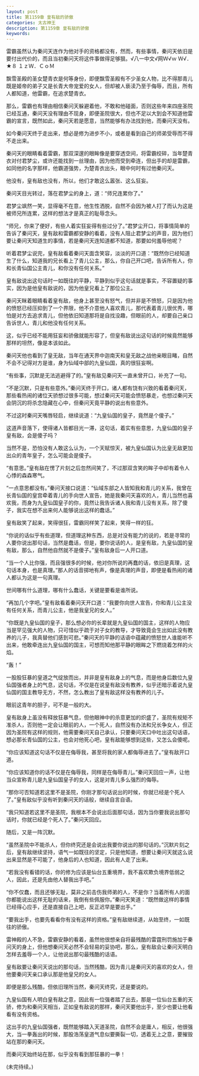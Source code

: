 ```yaml
---
layout: post
title: 第1159章 皇有敌的骄傲
categories: 太古神王
description: 第1159章 皇有敌的骄傲
keywords:
---
```


雷霸虽然认为秦问天连作为他对手的资格都没有，然而，有些事情，秦问天依旧是要付出代价的，而且当初秦问天将这件事做得足够狠。√八一中文√网Ｗ√ｗ Ｗ√．★８ １ｚＷ．ＣｏＭ

飘雪圣殿的圣女楚青衣是何等身份，即便飘雪圣殿有不少圣女人物，比不得那青儿既是姬帝的弟子又是长青大帝宠爱的女人，但却被人亵渎乃至于侮辱，而且，所有人都知道，他雷霸，在追求楚青衣。

那么，雷霸也有理由相信秦问天躲避着他，不敢和他碰面，否则这些年来四座圣院已经互通，秦问天没有理由不现身，即便圣院很大，但也不足以大到会不知道他雷霸的宣言，既然如此，秦问天若是愿意，当然能够有办法找到他，而秦问天没有。

如今秦问天终于走出来，想必是修为进步不小，或者是看到自己的师弟受辱而不得不走出来。

秦问天的眼睛看着雷霸，那双深邃的眼眸像是要穿透空间，将雷霸绞碎，当年楚青衣对付君梦尘，或许还能找到一丝理由，因为他而受到牵连，但出手的却是雷霸，如同他的名字那样，他霸道强势，为楚青衣出头，眼中何时有过他秦问天。

他没有，皇有敌也没有，所以，他们才敢这么嚣张、这么狂妄。

秦问天目光转过，落在君梦尘的身上，道：“师兄连累你了。”

君梦尘飒然一笑，显得毫不在意，他生性洒脱，自然不会因为被人打了而认为这是被师兄所连累，这样的想法才是真正的耻辱念头。

“师兄，你来了便好，有些人着实狂妄得有些过分了。”君梦尘开口，将事情简单的告诉了秦问天，皇有敌和雷霸都安静的看着，没有人阻止君梦尘的声音，因为他们要让秦问天知道生的事情，若是秦问天连知道都不知道，那要如何羞辱他呢？

听着君梦尘说完，皇有敌看着秦问天面含笑容，淡淡的开口道：“既然你已经知道生了什么，知道我的兄长看上了青儿公主，那么，你自己开口吧，告诉所有人，你和长青仙国公主青儿，和你没有任何关系。”

皇有敌说出这句话时一如既往的平静，平静到似乎这句话就是事实，不容置疑的事实，因为是他皇有敌说的，因为他皇兄看上了那位公主。

秦问天眯着眼睛看着皇有敌，他身上甚至没有怒气，但并非是不愤怒，只是因为他的愤怒已经压抑到了一个界限，他不介意他人喜欢青儿，那代表着青儿很优秀，哪怕是对方去追求青儿，但他依旧知道那将是自找没趣，但眼前的人，却要自己亲口告诉世人，青儿和他没有任何关系。

这，似乎已经不能用狂妄和骄傲就能形容了，但皇有敌说出这句话的时候竟然能够那样的坦然，像是本该如此。

秦问天他也看到了皇无敌，当年在通天界中迦南天和皇无敌之战他亲眼目睹，自然不会不记得对方是谁，身为仙域中部的九皇仙国，真的很狂妄啊。

“有些事，沉默是无法逃避得了的。”皇有敌见秦问天一直未曾开口，补充了一句。

“不是沉默，只是有些意外。”秦问天终于开口，诸人都有饶有兴致的看着秦问天，那些看热闹的诸位天骄想过很多可能，想过秦问天可能会愤怒暴走，也想过秦问天会阴沉的将杀念隐藏在心中，但秦问天竟平静的说出有些意外。

不过这时秦问天嘴唇轻启，继续说道：“九皇仙国的皇子，竟然是个傻子。”

这道声音落下，使得诸人皆都目光一滞，这句话，着实有些意思，九皇仙国的皇子皇有敌，会是傻子吗？

当然不是，恐怕没有人敢这么认为，一个天赋惊天，被九皇仙国认为比皇无敌更加出众的青年皇子，怎么可能会是傻子。

“有意思。”皇有敌在愣了片刻之后忽然间笑了，不过那双含笑的眸子中却有着令人心悸的森森寒气。

“一点意思都没有。”秦问天接口说道：“仙域东部之人皆知我和青儿的关系，我曾在长青仙国的皇宫牵着青儿的手向世人宣告，她是我秦问天喜欢的人，青儿当然也喜欢我，而身为九皇仙国皇子的你，竟然让我告诉诸人我和青儿没有关系，除了傻子，我实在想不出来何人能够说出这样的蠢话。”

皇有敌笑了起来，笑得很狂，雷霸同样笑了起来，笑得一样的狂。

“你说的话似乎有些道理，但道理这种东西，总是对没有能力的说的，若是寻常的人要你说出那句话，当然是蠢话，但是，要你说话的人，是皇有敌，九皇仙国的皇有敌，那么，自然他自然就不是傻子。”皇有敌身后一人开口道。

“当一个人比你强，而且强很多的时候，他对你所说的再蠢的话，依旧是真理，这句话本身，也是真理。”那人的话音掷地有声，像是真理的声音，即便是看热闹的诸人都认为这是一句真理。

世间哪有什么道理，哪有什么蠢话，关键是要看是谁所说。

“再加几个字吧。”皇有敌看着秦问天开口道：“我要你向世人宣告，你和青儿公主没有任何关系，而青儿公主，他是我皇兄的女人。”

“你既是九皇仙国的皇子，那么想必你的长辈就是九皇仙国的国主，这样的人物应当是罕见强大的人物，只可惜似乎疏于对子女的教导，才导致竟会生出如此没有教养的儿子，我真替他们感到可悲。”秦问天的平静的话语中蕴藏的愤怒世人谁能听不出来，他敢牵连出九皇仙国的国主，可想而知他那平静的眼眸之下燃烧着怎样的火焰。

“轰！”

一股股狂暴的皇道之气绽放而出，并非是皇有敌身上的气息，而是他身后数位九皇仙国强者身上的气息，这句话，不仅是在说皇有敌没有教养，似乎还暗示着说九皇仙国的国主教导无方，不然，怎么教出了皇有敌这样没有教养的儿子。

眼前这青年的胆子，可不是一般的大。

皇有敌身上虽没有释放狂暴气息，但他眼神中的杀意更加的炽盛了，圣院有规矩不准杀人，否则他一定会让眼前的人，一个死人，自然没有办法和兄长争女人，但正因为圣院有这样的规则，他需要秦问天自己承认，只要秦问天口中吐出这句话语，想必那长青仙国的公主，也会对他死心吧，皇有敌能够想到这些，又怎么会傻呢。

“你应该知道这句话不仅是在侮辱我，甚至将我的家人都侮辱进去了。”皇有敌开口道。

“你应该知道你的话不仅是在侮辱我，同样是在侮辱青儿。”秦问天回应一声，让他当众宣称青儿是九皇仙国皇子的女人，这是对青儿多么强烈的侮辱。

“那你可否知道若这里不是圣院，你刚才那句话说出的时候，你就已经是个死人了。”皇有敌似乎没有听到秦问天的话般，继续自言自语。

“我只知道若这里不是圣院，我根本不会说出后面那句话，因为当你要我说出那句话时，你就已经是个死人了。”秦问天回应。

随后，又是一阵沉默。

“虽然圣院中不能杀人，但你终究还是会说出我要你说出的那句话的。”沉默片刻之后，皇有敌继续坚持，语气一如既往的坚定，只是他知道，想要让秦问天就这么说出来显然是不可能了，他身后的人也知道，因此有人走了出来。

“若我没有看错的话，你的修为应该是仙台五重境界，我不喜欢欺负境界低弱之人，因此，还是先由他人替我出手吧。”

“你不仅蠢，而且还够无耻，莫非之前击伤我师弟的人，不是你？当着所有人的面你都能说出这样无耻的话来，我倒有些佩服你。”秦问天笑道：“既然做这样的事情已经得心应手，还是直接自己上吧，反正迟早是要出手。”

“要我出手，也要先看看你有没有这样的资格。”皇有敌继续道，从始至终，一如既往的骄傲。

雷神殿的人不急，雷霸安静的看着，虽然他很想亲自将最残酷的雷霆刑罚施加于秦问天的身上，但他想秦问天必然不会轻易的妥协吧，那么，皇有敌会让秦问天明白怎样去羞辱一个人，让他说出那句最残酷的话语。

皇有敌要让秦问天说出的那句话，当然残酷，因为青儿是秦问天的喜欢的女人，但他要秦问天亲口承认那是他皇兄的女人。

即便是那么残酷，但依旧理所当然，秦问天终究，还是要说的。

九皇仙国有人明白皇有敌之意，因此有一位强者踏了出去，那是一位仙台五重的天骄，修为和秦问天相当，正如皇有敌说的那样，秦问天要他出手，至少也要让他看看有没有资格。

这出手的九皇仙国强者，既然能够踏入天道圣院，自然不会是庸人，相反，他很强大，当一拳轰出的时候，那股浩荡皇道气息似要撕裂一切，透着无上之意，要摧毁站在那的秦问天。

而秦问天始终站在那，似乎没有看到那狂暴的一拳！

(未完待续。)
